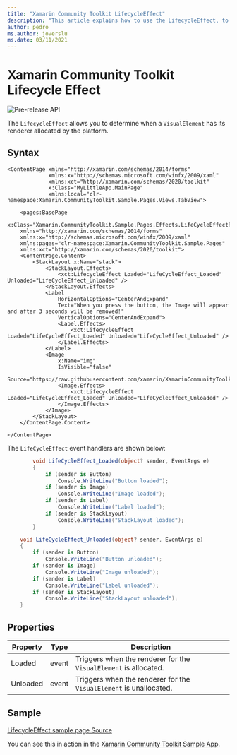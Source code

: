 ```yaml
---
title: "Xamarin Community Toolkit LifecycleEffect"
description: "This article explains how to use the LifecycleEffect, to determine when a VisualElement is loaded and unloaded from memory."
author: pedro
ms.author: joverslu
ms.date: 03/11/2021
---
```


# Xamarin Community Toolkit Lifecycle Effect

![Pre-release API](~/images/pre-release.png)

The `LifecycleEffect` allows you to determine when a `VisualElement` has its renderer allocated by the platform.

## Syntax

```xaml
<ContentPage xmlns="http://xamarin.com/schemas/2014/forms"
             xmlns:x="http://schemas.microsoft.com/winfx/2009/xaml"
             xmlns:xct="http://xamarin.com/schemas/2020/toolkit"
             x:Class="MyLittleApp.MainPage"
             xmlns:local="clr-namespace:Xamarin.CommunityToolkit.Sample.Pages.Views.TabView">

    <pages:BasePage
    x:Class="Xamarin.CommunityToolkit.Sample.Pages.Effects.LifeCycleEffectPage"
    xmlns="http://xamarin.com/schemas/2014/forms"
    xmlns:x="http://schemas.microsoft.com/winfx/2009/xaml"
    xmlns:pages="clr-namespace:Xamarin.CommunityToolkit.Sample.Pages"
    xmlns:xct="http://xamarin.com/schemas/2020/toolkit">
    <ContentPage.Content>
        <StackLayout x:Name="stack">
            <StackLayout.Effects>
                <xct:LifecycleEffect Loaded="LifeCycleEffect_Loaded" Unloaded="LifeCycleEffect_Unloaded" />
            </StackLayout.Effects>
            <Label
                HorizontalOptions="CenterAndExpand"
                Text="When you press the button, the Image will appear and after 3 seconds will be removed!"
                VerticalOptions="CenterAndExpand">
                <Label.Effects>
                    <xct:LifecycleEffect Loaded="LifeCycleEffect_Loaded" Unloaded="LifeCycleEffect_Unloaded" />
                </Label.Effects>
            </Label>
            <Image
                x:Name="img"
                IsVisible="false"
                Source="https://raw.githubusercontent.com/xamarin/XamarinCommunityToolkit/main/assets/XamarinCommunityToolkit_128x128.png">
                <Image.Effects>
                    <xct:LifecycleEffect Loaded="LifeCycleEffect_Loaded" Unloaded="LifeCycleEffect_Unloaded" />
                </Image.Effects>
            </Image>
        </StackLayout>
    </ContentPage.Content>

</ContentPage>
```

The `LifeCycleEffect` event handlers are shown below:

```csharp
        void LifeCycleEffect_Loaded(object? sender, EventArgs e)
        {
            if (sender is Button)
                Console.WriteLine("Button loaded");
            if (sender is Image)
                Console.WriteLine("Image loaded");
            if (sender is Label)
                Console.WriteLine("Label loaded");
            if (sender is StackLayout)
                Console.WriteLine("StackLayout loaded");
        }

	void LifeCycleEffect_Unloaded(object? sender, EventArgs e)
	{
		if (sender is Button)
			Console.WriteLine("Button unloaded");
		if (sender is Image)
			Console.WriteLine("Image unloaded");
		if (sender is Label)
			Console.WriteLine("Label unloaded");
		if (sender is StackLayout)
			Console.WriteLine("StackLayout unloaded");
	}
```

## Properties

|Property  |Type  |Description  |
|---------|---------|---------|
| Loaded | event| Triggers when the renderer for the `VisualElement` is allocated.|
| Unloaded | event| Triggers when the renderer for the `VisualElement` is unallocated. |

## Sample

[LifecycleEffect sample page Source](https://github.com/xamarin/XamarinCommunityToolkit/blob/develop/samples/XCT.Sample/Pages/Effects/LifeCycleEffectPage.xaml)

You can see this in action in the [Xamarin Community Toolkit Sample App](https://github.com/xamarin/XamarinCommunityToolkit).
